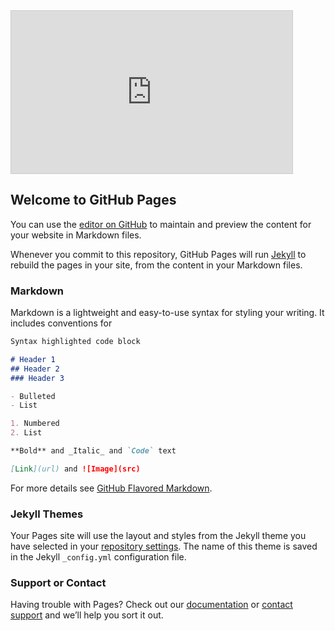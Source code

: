 <iframe width="450" height="260" style="border: 1px solid #cccccc;" src="https://thingspeak.com/channels/686268/charts/1?average=10&bgcolor=%23ffffff&color=%23d62020&days=2&dynamic=true&round=2&title=Temperature&type=line&xaxis=Date%2FTime&yaxis=%2AC"></iframe>


## Welcome to GitHub Pages

You can use the [editor on GitHub](https://github.com/betonoweprojekty/site/edit/master/README.md) to maintain and preview the content for your website in Markdown files.

Whenever you commit to this repository, GitHub Pages will run [Jekyll](https://jekyllrb.com/) to rebuild the pages in your site, from the content in your Markdown files.

### Markdown

Markdown is a lightweight and easy-to-use syntax for styling your writing. It includes conventions for

```markdown
Syntax highlighted code block

# Header 1
## Header 2
### Header 3

- Bulleted
- List

1. Numbered
2. List

**Bold** and _Italic_ and `Code` text

[Link](url) and ![Image](src)
```

For more details see [GitHub Flavored Markdown](https://guides.github.com/features/mastering-markdown/).

### Jekyll Themes

Your Pages site will use the layout and styles from the Jekyll theme you have selected in your [repository settings](https://github.com/betonoweprojekty/site/settings). The name of this theme is saved in the Jekyll `_config.yml` configuration file.

### Support or Contact

Having trouble with Pages? Check out our [documentation](https://help.github.com/categories/github-pages-basics/) or [contact support](https://github.com/contact) and we’ll help you sort it out.
